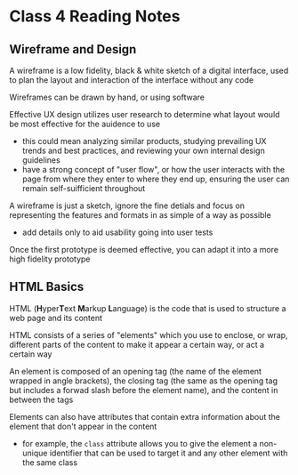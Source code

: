 # Class 4 Reading Notes

## Wireframe and Design

A wireframe is a low fidelity, black & white sketch of a digital interface, used to plan the layout and interaction of the interface without any code

Wireframes can be drawn by hand, or using software

Effective UX design utilizes user research to determine what layout would be most effective for the auidence to use

- this could mean analyzing similar products, studying prevailing UX trends and best practices, and reviewing your own internal design guidelines
- have a strong concept of "user flow", or how the user interacts with the page from where they enter to where they end up, ensuring the user can remain self-suifficient throughout

A wireframe is just a sketch, ignore the fine detials and focus on representing the features and formats in as simple of a way as possible

- add details only to aid usability going into user tests

Once the first prototype is deemed effective, you can adapt it into a more high fidelity prototype

## HTML Basics

HTML (**H**yper**T**ext **M**arkup **L**anguage) is the code that is used to structure a web page and its content

HTML consists of a series of "elements" which you use to enclose, or wrap, different parts of the content to make it appear a certain way, or act a certain way

An element is composed of an opening tag (the name of the element wrapped in angle brackets), the closing tag (the same as the opening tag but includes a forwad slash before the element name), and the content in between the tags

Elements can also have attributes that contain extra information about the element that don't appear in the content

- for example, the `class` attribute allows you to give the element a non-unique identifier that can be used to target it and any other element with the same class
